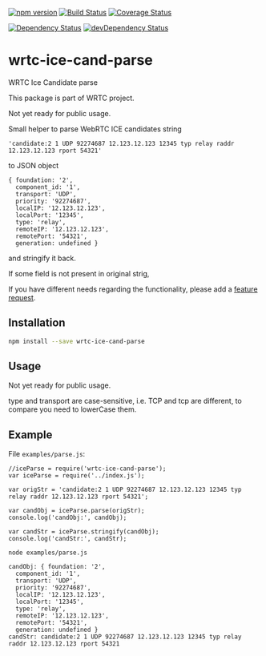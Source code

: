 [![npm version](https://badge.fury.io/js/wrtc-ice-cand-parse.svg)](http://badge.fury.io/js/wrtc-ice-cand-parse)
[![Build Status](https://travis-ci.org/alykoshin/wrtc-ice-cand-parse.svg)](https://travis-ci.org/alykoshin/wrtc-ice-cand-parse)
[![Coverage Status](http://coveralls.io/repos/alykoshin/wrtc-ice-cand-parse/badge.svg?branch=master&service=github)](http://coveralls.io/github/alykoshin/wrtc-ice-cand-parse?branch=master)

[![Dependency Status](https://david-dm.org/alykoshin/wrtc-ice-cand-parse/status.svg)](https://david-dm.org/alykoshin/wrtc-ice-cand-parse#info=dependencies)
[![devDependency Status](https://david-dm.org/alykoshin/wrtc-ice-cand-parse/dev-status.svg)](https://david-dm.org/alykoshin/wrtc-ice-cand-parse#info=devDependencies)

wrtc-ice-cand-parse
===================

WRTC Ice Candidate parse

This package is part of WRTC project.

Not yet ready for public usage.

Small helper to parse WebRTC ICE candidates string 

```
'candidate:2 1 UDP 92274687 12.123.12.123 12345 typ relay raddr 12.123.12.123 rport 54321'
```

 to JSON object 
 
```
{ foundation: '2',
  component_id: '1',
  transport: 'UDP',
  priority: '92274687',
  localIP: '12.123.12.123',
  localPort: '12345',
  type: 'relay',
  remoteIP: '12.123.12.123',
  remotePort: '54321',
  generation: undefined }
``` 
and stringify it back.

If some field is not present in original strig,
  
If you have different needs regarding the functionality, please add a [feature request](https://github.com/alykoshin/wrtc-ice-cand-parse/issues).


## Installation

```sh
npm install --save wrtc-ice-cand-parse
```

## Usage

Not yet ready for public usage.

type and transport are case-sensitive, i.e. TCP and tcp are different, to compare you need to lowerCase them.


## Example

File `examples/parse.js`:

```
//iceParse = require('wrtc-ice-cand-parse');
var iceParse = require('../index.js');

var origStr = 'candidate:2 1 UDP 92274687 12.123.12.123 12345 typ relay raddr 12.123.12.123 rport 54321';

var candObj = iceParse.parse(origStr);
console.log('candObj:', candObj);

var candStr = iceParse.stringify(candObj);
console.log('candStr:', candStr);
```

```
node examples/parse.js 
```

```
candObj: { foundation: '2',
  component_id: '1',
  transport: 'UDP',
  priority: '92274687',
  localIP: '12.123.12.123',
  localPort: '12345',
  type: 'relay',
  remoteIP: '12.123.12.123',
  remotePort: '54321',
  generation: undefined }
candStr: candidate:2 1 UDP 92274687 12.123.12.123 12345 typ relay raddr 12.123.12.123 rport 54321
```


